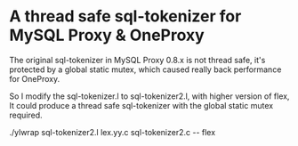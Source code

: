 A thread safe sql-tokenizer for MySQL Proxy & OneProxy
==========================================================

The original sql-tokenizer in MySQL Proxy 0.8.x is not thread safe, 
it's protected by a global static mutex, which caused really back performance for OneProxy.

So I modify the sql-tokenizer.l to sql-tokenizer2.l, with higher version of flex,
It could produce a thread safe sql-tokenizer with the global static mutex required.

./ylwrap sql-tokenizer2.l lex.yy.c sql-tokenizer2.c -- flex
